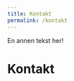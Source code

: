 ```yaml
---
title: Kontakt
permalink: /kontakt
---
```


<div class="sidebar">
    En annen tekst her!
</div>

# Kontakt

